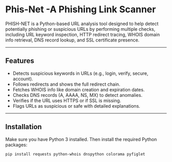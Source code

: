 # Phis-Net -A Phishing Link Scanner
PHISH-NET is a Python-based URL analysis tool designed to help detect potentially phishing or suspicious URLs by performing multiple checks, including URL keyword inspection, HTTP redirect tracing, WHOIS domain info retrieval, DNS record lookup, and SSL certificate presence.

---

## Features

- Detects suspicious keywords in URLs (e.g., login, verify, secure, account).
- Follows redirects and shows the full redirect chain.
- Fetches WHOIS info like domain creation and expiration dates.
- Checks DNS records (A, AAAA, NS, MX) to detect anomalies.
- Verifies if the URL uses HTTPS or if SSL is missing.
- Flags URLs as suspicious or safe with detailed explanations.
---

## Installation

Make sure you have Python 3 installed. Then install the required Python packages:

```bash
pip install requests python-whois dnspython colorama pyfiglet
